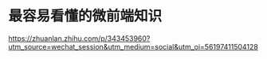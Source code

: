 # 最容易看懂的微前端知识

https://zhuanlan.zhihu.com/p/343453960?utm_source=wechat_session&utm_medium=social&utm_oi=56197411504128
